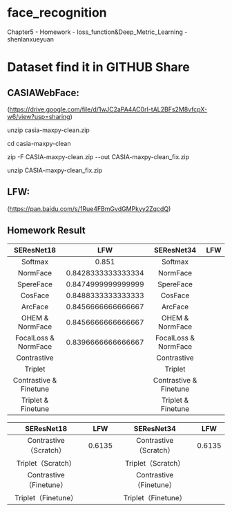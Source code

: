 # face_recognition
Chapter5 - Homework - loss_function&amp;Deep_Metric_Learning - shenlanxueyuan


# Dataset find it in GITHUB Share
## CASIAWebFace:

(https://drive.google.com/file/d/1wJC2aPA4AC0rI-tAL2BFs2M8vfcpX-w6/view?usp=sharing)

unzip casia-maxpy-clean.zip

cd casia-maxpy-clean

zip -F CASIA-maxpy-clean.zip --out CASIA-maxpy-clean_fix.zip

unzip CASIA-maxpy-clean_fix.zip

## LFW:

(https://pan.baidu.com/s/1Rue4FBmGvdGMPkyy2ZqcdQ)

## Homework Result

|      SEResNet18       |   LFW              |       SEResNet34      |   LFW              |
|:---------------------:|:------------------:|:---------------------:|:------------------:|
|       Softmax         | 0.851              |       Softmax         |                    |
|       NormFace        | 0.8428333333333334 |       NormFace        |                    |
|      SpereFace        | 0.8474999999999999 |      SpereFace        |                    |
|       CosFace         | 0.8488333333333333 |       CosFace         |                    |
|       ArcFace         | 0.8456666666666667 |       ArcFace         |                    |
|   OHEM & NormFace     | 0.8456666666666667 |   OHEM & NormFace     |                    |
|FocalLoss & NormFace   | 0.8396666666666667 |FocalLoss & NormFace   |                    |
|     Contrastive       |                    |     Contrastive       |                    |
|        Triplet        |                    |        Triplet        |                    |
| Contrastive & Finetune|                    | Contrastive & Finetune|                    |
| Triplet & Finetune    |                    | Triplet & Finetune    |                    |


|	      SEResNet18      |        LFW         |	      SEResNet34       |        LFW         |
|:---------------------:|:------------------:|:----------------------:|:------------------:|
|Contrastive（Scratch） | 0.6135             | Contrastive（Scratch） | 0.6135             |
|Triplet（Scratch）	    |                    |Triplet（Scratch）	     |                    |
|Contrastive（Finetune）|                    |Contrastive（Finetune） |                    |		
|Triplet（Finetune）	   |                    |Triplet（Finetune） 	   |                    |
